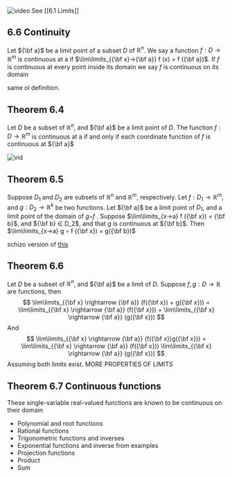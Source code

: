 ![video](https://www.youtube.com/watch?v=DFUTxABLeK0&ab_channel=MathCoursesbyDr.Ebrahimian)
See [[6.1 Limits]]
## 6.6 Continuity
Let ${\bf a}$ be a limit point of a subset $D$ of $\mathbb{R}^n$. We say a function $f : D → \mathbb{R}^m$ is continuous at a if $\lim\limits_{{\bf x}→{\bf a}} f (x) = f ({\bf a})$. If $f$ is continuous at every point inside its domain we say $f$ is continuous on its domain

same ol definition. 
## Theorem 6.4
 Let $D$ be a subset of $\mathbb{R}^n$, and ${\bf a}$ be a limit point of $D$. The function $f : D → \mathbb{R}^m$ is continuous at a if and only if each coordinate function of $f$ is continuous at ${\bf a}$ 

![vid](https://www.youtube.com/watch?v=Hxbrc2OQJvU&list=PLciPFwfwQdT9QD6P62J6xBbrs2yJFP3RF&index=24&ab_channel=MathCoursesbyDr.Ebrahimian)

## Theorem 6.5
Suppose $D_1$ and $D_2$ are subsets of $\mathbb{R}^n$ and $\mathbb{R}^m$, respectively. Let $f : D_1 → \mathbb{R}^m$, and $g : D_2 → \mathbb{R}^k$ be two functions. Let ${\bf a}$ be a limit point of $D_1$, and a limit point of the domain of $g ◦ f$ . Suppose $\lim\limits_{x→a} f ({\bf x}) = {\bf b}$, and ${\bf b} ∈ D_2$, and that $g$ is continuous at ${\bf b}$. Then $\lim\limits_{x→a} g ◦ f ({\bf x}) = g({\bf b})$

schizo version of [this](https://www.youtube.com/watch?v=XYaZgRQdV3g&ab_channel=KhanAcademy)
## Theorem 6.6
Let $D$ be a subset of $\mathbb{R}^n$, and ${\bf a}$ be a limit of $D$. Suppose $f,g : D \rightarrow \mathbb{R}$ are functions, then 
$$
\lim\limits_{{\bf x} \rightarrow {\bf a}} (f({\bf x}) + g({\bf x})) = \lim\limits_{{\bf x} \rightarrow {\bf a}} (f({\bf x})) + \lim\limits_{{\bf x} \rightarrow {\bf a}} (g({\bf x}))
$$
And
$$
\lim\limits_{{\bf x} \rightarrow {\bf a}} (f({\bf x})g({\bf x})) = \lim\limits_{{\bf x} \rightarrow {\bf a}} (f({\bf x}))  \lim\limits_{{\bf x} \rightarrow {\bf a}} (g({\bf x}))
$$
Assuming both limits exist. MORE PROPERTIES OF LIMITS
## Theorem 6.7 Continuous functions
These single-variable real-valued functions are known to be continuous on their domain
- Polynomial and root functions
- Rational functions
- Trigonometric functions and inverses
- Exponential functions and inverse
from examples
- Projection functions
- Product
- Sum